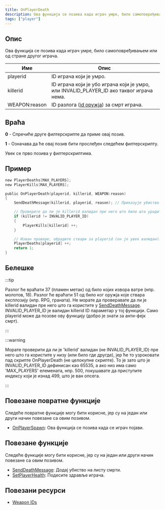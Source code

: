 ```yaml
---
title: OnPlayerDeath
description: Ова функција се позива када играч умре, било самоповређивањем или од стране другог играча.
tags: ["player"]
---
```


## Опис

Ова функција се позива када играч умре, било самоповређивањем или од стране другог играча.

| Име           | Опис                                                                                          |
|---------------|-----------------------------------------------------------------------------------------------|
| playerid      | ID играча који је умро.                                                                       |
| killerid      | ID играча који је убо играча који је умро, или INVALID_PLAYER_ID ако таквог играча нема.      |
| WEAPON:reason | ID разлога ([id оружја](../resources/weaponids)) за смрт играча.                              |

## Враћа

**0** - Спречиће друге филтерскрипте да приме овај позив.

**1** - Означава да ће овај позив бити прослеђен следећем филтерскрипту.

Увек се прво позива у филтерскриптима.

## Пример

```c
new PlayerDeaths[MAX_PLAYERS];
new PlayerKills[MAX_PLAYERS];

public OnPlayerDeath(playerid, killerid, WEAPON:reason)
{
    SendDeathMessage(killerid, playerid, reason); // Приказује убиство у фееду за убиства.

    // Проверите да ли је killerid валидан пре него што било шта урадите са њим.
    if (killerid != INVALID_PLAYER_ID)
    {
        PlayerKills[killerid] ++;
    }

    // Изван провере, обрадите ствари за playerid (он је увек валидан).
    PlayerDeaths[playerid] ++;
    return 1;
}
```

## Белешке

:::tip

Разлог ће враћати 37 (пламен метак) од било којих извора ватре (нпр. молотов, 18). Разлог ће враћати 51 од било ког оружја које ствара експлозију (нпр. RPG, граната). Не морате да проверавате да ли је killerid валидан пре него што га користите у [SendDeathMessage](../functions/SendDeathMessage). INVALID_PLAYER_ID је валидан killerid ID параметар у тој функцији. Само playerid може да позове ову функцију (добро је знати за анти-фејк смрт).

:::

:::warning

Морате проверити да ли је 'killerid' валидан (не INVALID_PLAYER_ID) пре него што га користите у низу (или било где другде), јер ће то узроковати пад скрипте OnPlayerDeath (не целокупне скрипте). То је зато што је INVALID_PLAYER_ID дефинисан као 65535, а ако низ има само 'MAX_PLAYERS' елемената, нпр. 500, покушавате да приступите индексу који је изнад 499, што је ван опсега.

:::

## Повезане повратне функције

Следеће повратне функције могу бити корисне, јер су на један или други начин повезане са овим позивом.

- [OnPlayerSpawn](OnPlayerSpawn): Ова функција се позива када се играч појави.

## Повезане функције

Следеће функције могу бити корисне, јер су на један или други начин повезане са овим позивом.

- [SendDeathMessage](../functions/SendDeathMessage): Додај убиство на листу смрти.
- [SetPlayerHealth](../functions/SetPlayerHealth): Подесите здравље играча.

## Повезани ресурси

- [Weapon IDs](../resources/weaponids)
